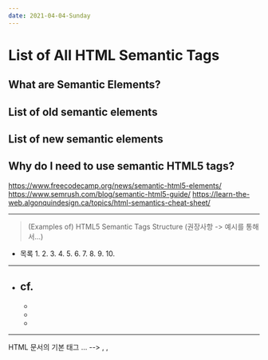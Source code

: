 ```yaml
---
date: 2021-04-04-Sunday
---
```


# List of All HTML Semantic Tags

## What are Semantic Elements? 

## List of old semantic elements

## List of new semantic elements

## Why do I need to use semantic HTML5 tags?
https://www.freecodecamp.org/news/semantic-html5-elements/
https://www.semrush.com/blog/semantic-html5-guide/
https://learn-the-web.algonquindesign.ca/topics/html-semantics-cheat-sheet/


---
> (Examples of) HTML5 Semantic Tags Structure (권장사항 -> 예시를 통해서...)

<!-- You will see examples later, but a brief overview of these would be: 

- Header element – The <header> element defines content that should be considered the introductory information of a page or section.

- Nav element – Main navigation menu links would all be placed in a <nav> tag. But sub navigation menus elsewhere on the page could also get one.

- Main tag – The body of a page should go in the <main> tag – not sidebars and main navigation. There should be only one per page.

- Article element – The <article> element defines self-contained content that could stand independently of the page or site it’s on. For example, a blog post.

- Section element – Using <section> is a way of grouping together nearby content of a similar theme. A section tag differs to an article tag because it isn’t necessarily self-contained.

- Aside element – An <aside> element defines content that’s less important. It’s often used for sidebars – areas that add complementary but not vital information.

- Footer element – You would use <footer> at the base of a page or section. It might include contact information and some site navigation.

https://www.semrush.com/blog/semantic-html5-guide/

 -->


- 목록 
	1.
	2.
	3.
	4.
	5.
	6.
	7.
	8.
	9.
	10.

---
- cf.
  - 
	-
	-
	-

---

HTML 문서의 기본 태그 ...
--> <html>, <head>, <title>, <body>
--> these are 4 basic HTML tags needed to create a web page...

그리고 head 안에 필수적으로/필요에 따라 ...
--> <style>, <script>, <link>, <meta>, <base>, <noscript>  (여기 원래 타이틀도 포함... 근데 위에서 언급했으니 패스...)

그리고 body 안에 의미가 없는 태그와 ... 
--> <div>, <span>
--> <dl>, <dt>, <dd> (cf. https://aoa.gitbook.io/skymimo/aoa-2019/tips-2/dl-dt-dd-.     --> 웬만하면 ul로 대체하길 권고...)
--> <table>, <caption>/<thead>, <th>, <tr>, <td> 
caption vs thead 
http://www.tcpschool.com/html-tags/thead
thead는 th 가 아니다 (?)
http://www.tcpschool.com/html-tags/th
thead가 있으면 <tbody>도 있다
http://www.tcpschool.com/html-tags/tbody
thead가 있으면 <tfoot>도 있다 
http://www.tcpschool.com/html-tags/tfoot

--> <colgroup>, <col>
--> <>
--> <datelist> - <data>

그리고 body 안에 의미가 있는 태그와 ... 
--> <hgroup>, <h1>, <h2>, <h3>, <h4>, <h5>, <h6>
--> <ol>, <ul>, <li>, <menu>
--> <header>, <main>, <article>, <section>, <aside>, <figure> - <figcaption> - <img>, <picture> (- <source> - <img>), 
img or picture? the difference between those two tags 
https://css-tricks.com/
http://www.tcpschool.com/html-tags/picture ( 이거 중요! )responsive-images-youre-just-changing-resolutions-use-srcset/
https://blog.bitsrc.io/why-you-should-use-picture-tag-instead-of-img-tag-b9841e86bf8b
http://codeanddecode.net/web-performance/picture-tags-vs-img-tags-their-uses-and-misuses/

<details> - <summary>(> ul > li*n), , <nav> ,<footer>, <address>, <small>
--> <form>, <legend>, , <fieldset>, <input>, <label>, <button>
--> (<input> - ) <output>
http://www.tcpschool.com/html-tags/output
http://www.tcpschool.com/examples/tryit/tryhtml.php?filename=html_ref_tag_output_01

--> <code>, <samp>, <kbd>, <var>, <pre>
https://aboooks.tistory.com/283
https://webisfree.com/2014-08-20/[html-code-%ED%83%9C%EA%B7%B8%EC%9D%98-%EC%93%B0%EC%9E%84-%EB%B0%8F-%ED%99%9C%EC%9A%A9



그리고 body 안에 들가는 기타 등등의 빈도 높은 태그들... 및 아리까리하는 태그들 ... 
--> <a>, <p>, <textare>, <br>, <hr>, <iframe>, <video>, <audio>, <time>
--> <blockquote>, <q>, <cite>
They are not presentational elements — blockquote represents a block quotation, q represents an inline quotation, and cite represents a reference to a name, work, standard, URL, etc.
--> <mark>, <i>, <em>, <strong>, <b>, <u>, <s>, <sub>, <sup>,
<del>, <ins>

https://stackoverflow.com/questions/14741262/when-to-use-strong-em-or-mark/14741437#14741437
https://medium.com/@zac_heisey/when-to-use-strong-b-em-and-i-tags-in-your-markup-fa4d0af8affb

http://www.tcpschool.com/html-tag-attrs/del-datetime  (<ins datetime="…">  <del datetime="…">)
--> <dialog> (- <form> )
https://developer.mozilla.org/ko/docs/Web/HTML/Element/dialog

--> <abbr>, <def>
--> <bdi>, <bdo>
http://www.tcpschool.com/html-tags/bdi
http://www.tcpschool.com/html-tags/bdo

--> (<img> -) <map>, <area> 
https://rgy0409.tistory.com/2881
https://webactually.com/2020/07/13/html-%EB%B0%98%EC%9D%91%ED%98%95-%EC%9D%B4%EB%AF%B8%EC%A7%80-%EB%AC%B8%EB%B2%95-%EA%B0%80%EC%9D%B4%EB%93%9C/

--> <meter>
--> <select> - <optgroup> - <option>

?? 
track
progress 
http://www.tcpschool.com/html-tags/progress

object / pram 
http://www.tcpschool.com/html-tags/object
http://www.tcpschool.com/html-tags/param
var 
http://www.tcpschool.com/html-tags/var


template
http://www.tcpschool.com/html-tags/template (다른 태그와 다른점?? )
noscript
embed

canvas

rp
rt

ruby

~~samp->http://www.tcpschool.com/html-tags/samp~~


tt / tr

wbr
----
<article> 	Defines independent, self-contained content
<aside> 	Defines content aside from the page content
<details> 	Defines additional details that the user can view or hide
<figcaption> 	Defines a caption for a <figure> element
<figure> 	Specifies self-contained content, like illustrations, diagrams, photos, code listings, etc.
<footer> 	Defines a footer for a document or section
<header> 	Specifies a header for a document or section
<main> 	Specifies the main content of a document
<mark> 	Defines marked/highlighted text
<nav> 	Defines navigation links
<section> 	Defines a section in a document
<summary> 	Defines a visible heading for a <details> element
<time> 	Defines a date/time



cf. 
http://www.tcpschool.com/html-tags/s
https://pridiot.tistory.com/6
https://www.w3schools.com/html/html5_semantic_elements.asp
https://developer.mozilla.org/ko/docs/Web/HTML/Element/hgroup